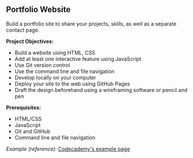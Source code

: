 ## Portfolio Website
Build a portfolio site to share your projects, skills, as well as a separate contact page.

**Project Objectives:**
- Build a website using HTML, CSS
- Add at least one interactive feature using JavaScript
- Use Git version control
- Use the command line and file navigation
- Develop locally on your computer
- Deploy your site to the web using GitHub Pages
- Draft the design beforehand using a wireframing software or pencil and pen

**Prerequisites:**
- HTML/CSS
- JavaScript
- Git and GitHub
- Command line and file navigation

*Example (reference):* [Codecademy's example page](https://priceless-kepler-06d70c.netlify.app/)


